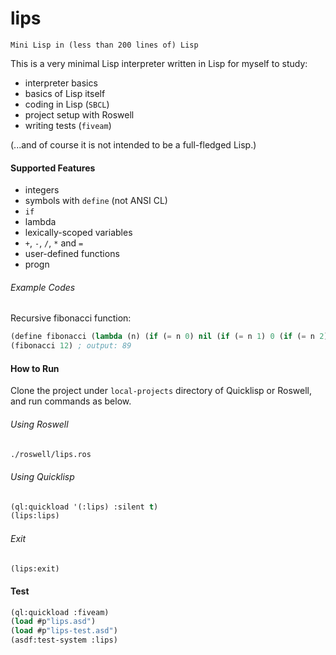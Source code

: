 # lips

`Mini Lisp in (less than 200 lines of) Lisp` 

This is a very minimal Lisp interpreter written in Lisp for myself to study:

* interpreter basics
* basics of Lisp itself
* coding in Lisp (`SBCL`)
* project setup with Roswell
* writing tests (`fiveam`)

(...and of course it is not intended to be a full-fledged Lisp.)

#### Supported Features

* integers
* symbols with `define` (not ANSI CL)
* `if`
* lambda
* lexically-scoped variables
* `+`, `-`, `/`, `*` and `=`
* user-defined functions
* progn

###### Example Codes

Recursive fibonacci function:

```lisp
(define fibonacci (lambda (n) (if (= n 0) nil (if (= n 1) 0 (if (= n 2) 1 (+ (fibonacci (- n 1)) (fibonacci (- n 2))))))))
(fibonacci 12) ; output: 89
```

#### How to Run

Clone the project under `local-projects` directory of Quicklisp or Roswell, and run commands as below.

###### Using Roswell

```sh
./roswell/lips.ros
```

###### Using Quicklisp

```lisp
(ql:quickload '(:lips) :silent t)
(lips:lips)
```

###### Exit
```lisp
(lips:exit)
```

#### Test
```lisp
(ql:quickload :fiveam)
(load #p"lips.asd")
(load #p"lips-test.asd")
(asdf:test-system :lips)
```


